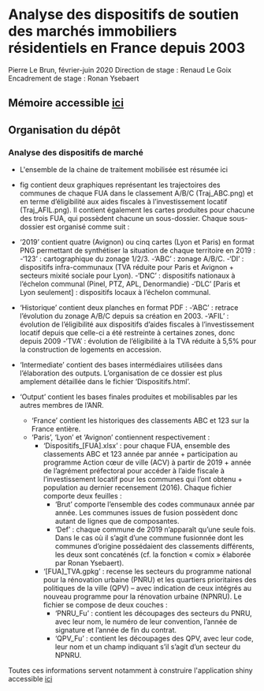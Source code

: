 # Analyse des dispositifs de soutien des marchés immobiliers résidentiels en France depuis 2003

Pierre Le Brun, février-juin 2020
Direction de stage : Renaud Le Goix
Encadrement de stage : Ronan Ysebaert


## Mémoire accessible [ici](Memoire_Pierre_Le-Brun.pdf)

## Organisation du dépôt

### Analyse des dispositifs de marché

* L'ensemble de la chaine de traitement mobilisée est résumée ici

* fig contient deux graphiques représentant les trajectoires des communes de chaque FUA dans le classement A/B/C (Traj_ABC.png) et en terme d’éligibilité aux aides fiscales à l’investissement locatif (Traj_AFIL.png). 
Il contient également les cartes produites pour chacune des trois FUA, qui possèdent chacune un sous-dossier. Chaque sous-dossier est organisé comme suit :

* ‘2019’ contient quatre (Avignon) ou cinq cartes (Lyon et Paris) en format PNG permettant de synthétiser la situation de chaque territoire en 2019 :
-‘123’ : cartographique du zonage 1/2/3.
-‘ABC’ : zonage A/B/C.
-‘DI’ : dispositifs infra-communaux (TVA réduite pour Paris et Avignon + secteurs mixité sociale pour Lyon).
-‘DNC’ : dispositifs nationaux à l’échelon communal (Pinel, PTZ, APL, Denormandie)
-‘DLC’ [Paris et Lyon seulement] : dispositifs locaux à l’échelon communal.

* ‘Historique’ contient deux planches en format PDF :
  -‘ABC’ : retrace l’évolution du zonage A/B/C depuis sa création en 2003.
  -‘AFIL’ : évolution de l’éligibilité aux dispositifs d’aides fiscales à l’investissement locatif depuis que celle-ci a été restreinte à certaines zones, donc depuis 2009
  -‘TVA’ : évolution de l’éligibilité à la TVA réduite à 5,5% pour la construction de logements en accession.

* ‘Intermediate’ contient des bases intermédiaires utilisées dans l’élaboration des outputs. L’organisation de ce dossier est plus amplement détaillée dans le fichier ‘Dispositifs.html’. 

* ‘Output’ contient les bases finales produites et mobilisables par les autres membres de l’ANR.
  - ‘France’ contient les historiques des classements ABC et 123 sur la France entière.
  - ‘Paris’, ‘Lyon’ et ‘Avignon’ contiennent respectivement :
    * ‘Dispositifs_[FUA].xlsx’ : pour chaque FUA, ensemble des classements ABC et 123 année par année + participation au programme Action cœur de ville (ACV) à partir de 2019 + année de l’agrément préfectoral pour accéder à l’aide fiscale à l’investissement locatif pour les communes qui l’ont obtenu + population au dernier recensement (2016). Chaque fichier comporte deux feuilles :
        - ‘Brut’ comporte l’ensemble des codes communaux année par année. Les communes issues de fusion possèdent donc autant de lignes que de composantes.
        - ‘Def’ : chaque commune de 2019 n’apparaît qu’une seule fois. Dans le cas où il s’agit d’une commune fusionnée dont les communes d’origine possédaient des classements différents, les deux sont concaténés (cf. la fonction « comix » élaborée par Ronan Ysebaert).
    * ‘[FUA]_TVA.gpkg’ : recense les secteurs du programme national pour la rénovation urbaine (PNRU) et les quartiers prioritaires des politiques de la ville (QPV) – avec indication de ceux intégrés au nouveau programme pour la rénovation urbaine (NPNRU). Le fichier se compose de deux couches :
        - ‘PNRU_Fu’ : contient les découpages des secteurs du PNRU, avec leur nom, le numéro de leur convention, l’année de signature et l’année de fin du contrat.
        - ‘QPV_Fu’ : contient les découpages des QPV, avec leur code, leur nom et un champ indiquant s’il s’agit d’un secteur du NPNRU.


Toutes ces informations servent notamment à construire l'application shiny accessible [ici](https://github.com/riateStage/dispositif_lebrun_shiny)




